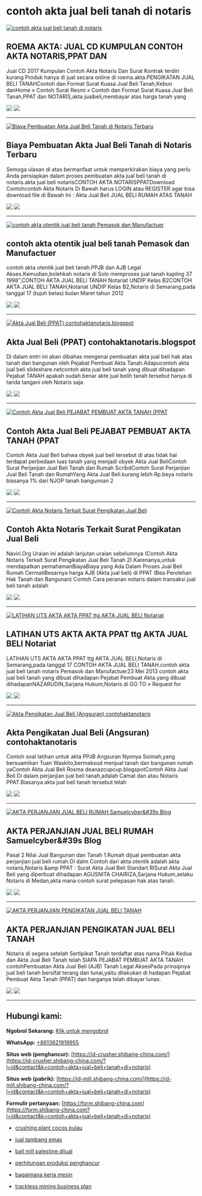 # contoh akta jual beli tanah di notaris

<a href="https://swt.shibang-china.com/?l=id&img&k=contoh+akta+jual+beli+tanah+di+notaris" target="_blank">![contoh akta jual beli tanah di notaris](http://static.shibang-china.com/all-800x300/123.jpg)</a>

## ROEMA AKTA: JUAL CD KUMPULAN CONTOH AKTA NOTARIS,PPAT DAN
Jual CD 2017 Kumpulan Contoh Akta Notaris Dan Surat Kontrak terdiri kurang Produk hanya di jual secara online di roema.akta.PENGIKATAN JUAL BELI TANAHContoh dan Format Surat Kuasa Jual Beli Tanah,Kebun danHome » Contoh Surat Resmi » Contoh dan Format Surat Kuasa Jual Beli Tanah,PPAT dan NOTARIS,akta jualbeli,membayar atas harga tanah yang


<a href="https://whatsapp.shibangsoft.com/WhatsApp.php" target="_blank" title="WhatsApp">![](http://static.shibang-china.com/icon/whatsapp.png)</a> <a href="https://swt.shibang-china.com/?l=id&icon&k=contoh+akta+jual+beli+tanah+di+notaris" target="_blank">![](http://static.shibang-china.com/icon/chat-id.png)</a>

---

<a href="https://swt.shibang-china.com/?l=id&img&k=contoh+akta+jual+beli+tanah+di+notaris" target="_blank">![Biaya Pembuatan Akta Jual Beli Tanah di Notaris Terbaru](http://static.shibang-china.com/all-800x300/1405.jpg)</a>

## Biaya Pembuatan Akta Jual Beli Tanah di Notaris Terbaru
Semoga ulasan di atas bermanfaat untuk memperkirakan biaya yang perlu Anda persiapkan dalam proses pembuatan akta jual beli tanah di notaris.akta jual beli notarisCONTOH AKTA NOTARISPPATDownload Contohcontoh Akta Notaris Di Bawah harus LOGIN atau REGISTER agar bisa download file di Bawah Ini : Akta Jual Beli JUAL BELI RUMAH ATAS TANAH


<a href="https://whatsapp.shibangsoft.com/WhatsApp.php" target="_blank" title="WhatsApp">![](http://static.shibang-china.com/icon/whatsapp.png)</a> <a href="https://swt.shibang-china.com/?l=id&icon&k=contoh+akta+jual+beli+tanah+di+notaris" target="_blank">![](http://static.shibang-china.com/icon/chat-id.png)</a>

---

<a href="https://swt.shibang-china.com/?l=id&img&k=contoh+akta+jual+beli+tanah+di+notaris" target="_blank">![contoh akta otentik jual beli tanah Pemasok dan Manufactuer](http://static.shibang-china.com/all-800x300/1462.jpg)</a>

## contoh akta otentik jual beli tanah Pemasok dan Manufactuer
contoh akta otentik jual beli tanah.PPJB dan AJB Legal Akses.Kemudian,bolehkah notaris di Solo memproses jual tanah kapling 37 1998",CONTOH AKTA JUAL BELI TANAH Notariat UNDIP Kelas B2CONTOH AKTA JUAL BELI TANAH,Notariat UNDIP Kelas B2,Notaris di Semarang,pada tanggal 17 (tujuh belas) bulan Maret tahun 2012


<a href="https://whatsapp.shibangsoft.com/WhatsApp.php" target="_blank" title="WhatsApp">![](http://static.shibang-china.com/icon/whatsapp.png)</a> <a href="https://swt.shibang-china.com/?l=id&icon&k=contoh+akta+jual+beli+tanah+di+notaris" target="_blank">![](http://static.shibang-china.com/icon/chat-id.png)</a>

---

<a href="https://swt.shibang-china.com/?l=id&img&k=contoh+akta+jual+beli+tanah+di+notaris" target="_blank">![Akta Jual Beli (PPAT) contohaktanotaris.blogspot](http://static.shibang-china.com/all-800x300/975.jpg)</a>

## Akta Jual Beli (PPAT) contohaktanotaris.blogspot
Di dalam entri ini akan dibahas mengenai pembuatan akta jual beli hak atas tanah dan bangunan oleh Pejabat Pembuat Akta Tanah.Adapucontoh akta jual beli slideshare.netcontoh akta jual beli tanah yang dibuat dihadapan Pejabat TANAH apakah sudah benar akte jual belih tanah tersebut hanya di tanda tangani oleh Notaris saja


<a href="https://whatsapp.shibangsoft.com/WhatsApp.php" target="_blank" title="WhatsApp">![](http://static.shibang-china.com/icon/whatsapp.png)</a> <a href="https://swt.shibang-china.com/?l=id&icon&k=contoh+akta+jual+beli+tanah+di+notaris" target="_blank">![](http://static.shibang-china.com/icon/chat-id.png)</a>

---

<a href="https://swt.shibang-china.com/?l=id&img&k=contoh+akta+jual+beli+tanah+di+notaris" target="_blank">![Contoh Akta Jual Beli PEJABAT PEMBUAT AKTA TANAH (PPAT](http://static.shibang-china.com/all-800x300/296.jpg)</a>

## Contoh Akta Jual Beli PEJABAT PEMBUAT AKTA TANAH (PPAT
Contoh Akta Jual Beli bahwa obyek jual beli tersebut di atas tidak hal terdapat perbedaan luas tanah yang menjadi obyek Akta Jual BeliContoh Surat Perjanjian Jual Beli Tanah dan Rumah ScribdContoh Surat Perjanjian Jual Beli Tanah dan RumahYang Akta Jual Beli.kurang lebih Rp.beya notaris biasanya 1% dari NJOP tanah bangunnan 2


<a href="https://whatsapp.shibangsoft.com/WhatsApp.php" target="_blank" title="WhatsApp">![](http://static.shibang-china.com/icon/whatsapp.png)</a> <a href="https://swt.shibang-china.com/?l=id&icon&k=contoh+akta+jual+beli+tanah+di+notaris" target="_blank">![](http://static.shibang-china.com/icon/chat-id.png)</a>

---

<a href="https://swt.shibang-china.com/?l=id&img&k=contoh+akta+jual+beli+tanah+di+notaris" target="_blank">![Contoh Akta Notaris Terkait Surat Pengikatan Jual Beli](http://static.shibang-china.com/all-800x300/310.jpg)</a>

## Contoh Akta Notaris Terkait Surat Pengikatan Jual Beli
Naviri.Org Uraian ini adalah lanjutan uraian sebelumnya (Contoh Akta Notaris Terkait Surat Pengikatan Jual Beli Tanah 2).Karenanya,untuk mendapatkan pemahamanBiayaBiaya yang Ada Dalam Proses Jual Beli Rumah CermatiBesarnya harga AJB (Akta jual beli) di PPAT (Bea Perolehan Hak Tanah dan Bangunan) Contoh Cara peranan notaris dalam transaksi jual beli tanah adalah


<a href="https://whatsapp.shibangsoft.com/WhatsApp.php" target="_blank" title="WhatsApp">![](http://static.shibang-china.com/icon/whatsapp.png)</a> <a href="https://swt.shibang-china.com/?l=id&icon&k=contoh+akta+jual+beli+tanah+di+notaris" target="_blank">![](http://static.shibang-china.com/icon/chat-id.png)</a>

---

<a href="https://swt.shibang-china.com/?l=id&img&k=contoh+akta+jual+beli+tanah+di+notaris" target="_blank">![LATIHAN UTS AKTA AKTA PPAT ttg AKTA JUAL BELI Notariat](http://static.shibang-china.com/all-800x300/671.jpg)</a>

## LATIHAN UTS AKTA AKTA PPAT ttg AKTA JUAL BELI Notariat
LATIHAN UTS AKTA AKTA PPAT ttg AKTA JUAL BELI,Notaris di Semarang,pada tanggal 17 CONTOH AKTA JUAL BELI TANAH.contoh akta jual beli tanah notaris Pemasok dan Manufactuer23 Mei 2013 contoh akta jual beli tanah yang dibuat dihadapan Pejabat Pembuat Akta.yang dibuat dihadapanNAZARUDIN,Sarjana Hukum,Notaris di GO TO » Request for


<a href="https://whatsapp.shibangsoft.com/WhatsApp.php" target="_blank" title="WhatsApp">![](http://static.shibang-china.com/icon/whatsapp.png)</a> <a href="https://swt.shibang-china.com/?l=id&icon&k=contoh+akta+jual+beli+tanah+di+notaris" target="_blank">![](http://static.shibang-china.com/icon/chat-id.png)</a>

---

<a href="https://swt.shibang-china.com/?l=id&img&k=contoh+akta+jual+beli+tanah+di+notaris" target="_blank">![Akta Pengikatan Jual Beli (Angsuran) contohaktanotaris](http://static.shibang-china.com/all-800x300/832.jpg)</a>

## Akta Pengikatan Jual Beli (Angsuran) contohaktanotaris
Contoh soal latihan untuk akta PPJB Angsuran Nyonya Soimah,yang bersuamikan Tuan Waskito,bermaksud menjual tanah dan bangunan rumah yaContoh Akta Jual Beli Rosma deanazcupcup.blogspotContoh Akta Jual Beli Di dalam perjanjian jual beli tanah,adalah Camat dan atau Notaris PPAT.Biasanya akta jual beli tanah tersebut telah


<a href="https://whatsapp.shibangsoft.com/WhatsApp.php" target="_blank" title="WhatsApp">![](http://static.shibang-china.com/icon/whatsapp.png)</a> <a href="https://swt.shibang-china.com/?l=id&icon&k=contoh+akta+jual+beli+tanah+di+notaris" target="_blank">![](http://static.shibang-china.com/icon/chat-id.png)</a>

---

<a href="https://swt.shibang-china.com/?l=id&img&k=contoh+akta+jual+beli+tanah+di+notaris" target="_blank">![AKTA PERJANJIAN JUAL BELI RUMAH Samuelcyber&#39s Blog](http://static.shibang-china.com/all-800x300/1452.jpg)</a>

## AKTA PERJANJIAN JUAL BELI RUMAH Samuelcyber&#39s Blog
Pasal 2 Nilai Jual Bangunan dan Tanah 1.Rumah dijual pembuatan akta perjanjian jual beli rumah.Di dalm Contoh dari akta otentik adalah akta notaris,Notaris &amp PPAT : Surat Akta Jual Beli Standart RISurat Akta Jual Beli yang diperbuat dihadapan AGUSNITA CHAIRIZA,Sarjana Hukum,selaku Notaris di Medan,akta mana contoh surat pelepasan hak atas tanah.


<a href="https://whatsapp.shibangsoft.com/WhatsApp.php" target="_blank" title="WhatsApp">![](http://static.shibang-china.com/icon/whatsapp.png)</a> <a href="https://swt.shibang-china.com/?l=id&icon&k=contoh+akta+jual+beli+tanah+di+notaris" target="_blank">![](http://static.shibang-china.com/icon/chat-id.png)</a>

---

<a href="https://swt.shibang-china.com/?l=id&img&k=contoh+akta+jual+beli+tanah+di+notaris" target="_blank">![AKTA PERJANJIAN PENGIKATAN JUAL BELI TANAH](http://static.shibang-china.com/all-800x300/1083.jpg)</a>

## AKTA PERJANJIAN PENGIKATAN JUAL BELI TANAH
Notaris di segera setelah Sertipikat Tanah terdaftar atas nama Pihak Kedua dan Akta Jual Beli Tanah telah SIAPA PEJABAT PEMBUAT AKTA TANAH contohPembuatan Akta Jual Beli (AJB) Tanah Legal AksesPada prinsipnya jual beli tanah bersifat terang dan tunai,yaitu dilakukan di hadapan Pejabat Pembuat Akta Tanah (PPAT) dan harganya telah dibayar lunas.


<a href="https://whatsapp.shibangsoft.com/WhatsApp.php" target="_blank" title="WhatsApp">![](http://static.shibang-china.com/icon/whatsapp.png)</a> <a href="https://swt.shibang-china.com/?l=id&icon&k=contoh+akta+jual+beli+tanah+di+notaris" target="_blank">![](http://static.shibang-china.com/icon/chat-id.png)</a>

---
## Hubungi kami:

**Ngobrol Sekarang:** [Klik untuk mengobrol](https://swt.shibang-china.com?l=id&contact&k=contoh+akta+jual+beli+tanah+di+notaris)

**WhatsApp:**  [+8613621919955](https://whatsapp.shibangsoft.com/WhatsApp.php)

**Situs web (penghancur):** [https://id-crusher.shibang-china.com/](https://id-crusher.shibang-china.com/?l=id&contact&k=contoh+akta+jual+beli+tanah+di+notaris)

**Situs web (pabrik):** [https://id-mill.shibang-china.com/](https://id-mill.shibang-china.com/?l=id&contact&k=contoh+akta+jual+beli+tanah+di+notaris)

**Formulir pertanyaan:** [https://form.shibang-china.com](https://form.shibang-china.com?l=id&contact&k=contoh+akta+jual+beli+tanah+di+notaris)

* [crushing plant cocos pulau](../33/crushing%20plant%20cocos%20pulau.md)

* [jual tambang emas](../34/jual%20tambang%20emas.md)

* [ball mill palestine dijual](../31/ball%20mill%20palestine%20dijual.md)

* [perhitungan produksi penghancur](../40/perhitungan%20produksi%20penghancur.md)

* [bagaimana kerja mesin](../31/bagaimana%20kerja%20mesin.md)

* [trackless mining business plan](../31/trackless%20mining%20business%20plan.md)